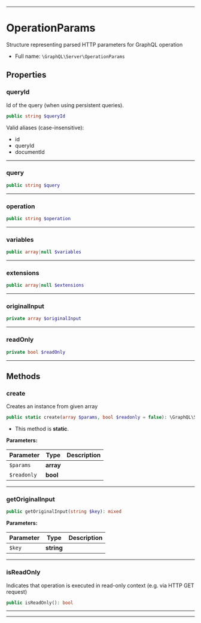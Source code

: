 ***

# OperationParams

Structure representing parsed HTTP parameters for GraphQL operation



* Full name: `\GraphQL\Server\OperationParams`



## Properties


### queryId

Id of the query (when using persistent queries).

```php
public string $queryId
```

Valid aliases (case-insensitive):
- id
- queryId
- documentId




***

### query



```php
public string $query
```






***

### operation



```php
public string $operation
```






***

### variables



```php
public array|null $variables
```






***

### extensions



```php
public array|null $extensions
```






***

### originalInput



```php
private array $originalInput
```






***

### readOnly



```php
private bool $readOnly
```






***

## Methods


### create

Creates an instance from given array

```php
public static create(array $params, bool $readonly = false): \GraphQL\Server\OperationParams
```



* This method is **static**.




**Parameters:**

| Parameter | Type | Description |
|-----------|------|-------------|
| `$params` | **array** |  |
| `$readonly` | **bool** |  |




***

### getOriginalInput



```php
public getOriginalInput(string $key): mixed
```








**Parameters:**

| Parameter | Type | Description |
|-----------|------|-------------|
| `$key` | **string** |  |




***

### isReadOnly

Indicates that operation is executed in read-only context
(e.g. via HTTP GET request)

```php
public isReadOnly(): bool
```











***


***

